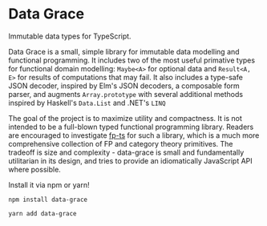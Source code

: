 # Data Grace

Immutable data types for TypeScript.

Data Grace is a small, simple library for immutable data modelling and functional programming.
It includes two of the most useful primative types for functional domain modelling: `Maybe<A>`
for optional data and `Result<A, E>` for results of computations that may fail. It also includes
a type-safe JSON decoder, inspired by Elm's JSON decoders, a composable form parser, and
augments `Array.prototype` with several additional methods inspired by Haskell's `Data.List`
and .NET's `LINQ`

The goal of the project is to maximize utility and compactness. It is not intended to be a full-blown
typed functional programming library. Readers are encouraged to investigate [fp-ts](https://github.com/gcanti/fp-ts)
for such a library, which is a much more comprehensive collection of FP and category theory primitives.
The tradeoff is size and complexity - data-grace is small and fundamentally utilitarian in its design, and
tries to provide an idiomatically JavaScript API where possible.

Install it via npm or yarn!

```
npm install data-grace
```

```
yarn add data-grace
```
